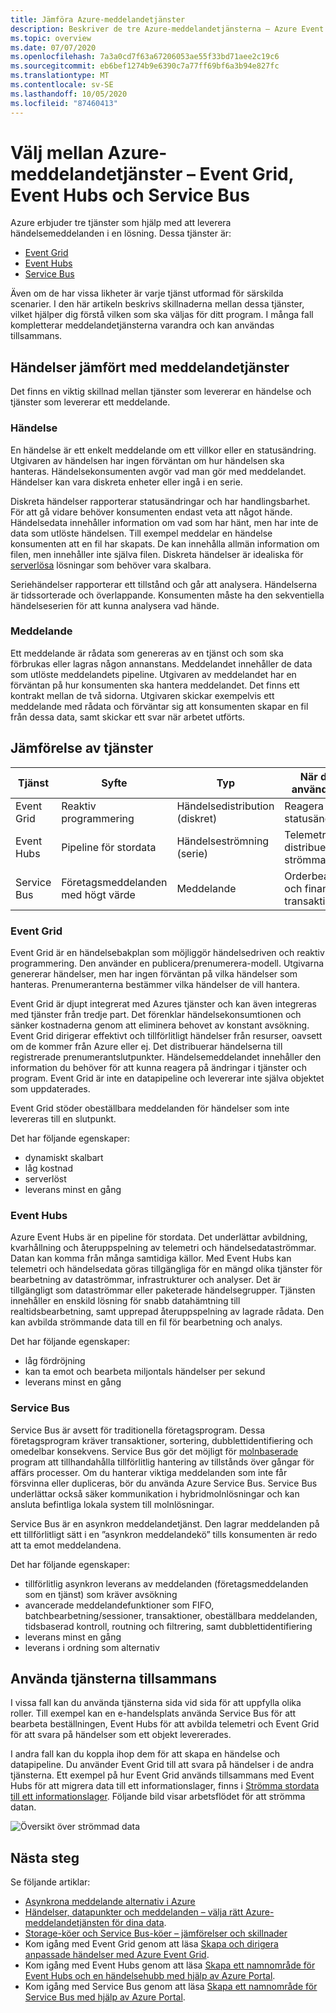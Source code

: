 ```yaml
---
title: Jämföra Azure-meddelandetjänster
description: Beskriver de tre Azure-meddelandetjänsterna – Azure Event Grid, Event Hubs och Service Bus. Rekommenderar vilken tjänst som ska användas för olika scenarier.
ms.topic: overview
ms.date: 07/07/2020
ms.openlocfilehash: 7a3a0cd7f63a67206053ae55f33bd71aee2c19c6
ms.sourcegitcommit: eb6bef1274b9e6390c7a77ff69bf6a3b94e827fc
ms.translationtype: MT
ms.contentlocale: sv-SE
ms.lasthandoff: 10/05/2020
ms.locfileid: "87460413"
---
```

# <a name="choose-between-azure-messaging-services---event-grid-event-hubs-and-service-bus"></a>Välj mellan Azure-meddelandetjänster – Event Grid, Event Hubs och Service Bus

Azure erbjuder tre tjänster som hjälp med att leverera händelsemeddelanden i en lösning. Dessa tjänster är:

* [Event Grid](./index.yml)
* [Event Hubs](../event-hubs/index.yml)
* [Service Bus](../service-bus-messaging/index.yml)

Även om de har vissa likheter är varje tjänst utformad för särskilda scenarier. I den här artikeln beskrivs skillnaderna mellan dessa tjänster, vilket hjälper dig förstå vilken som ska väljas för ditt program. I många fall kompletterar meddelandetjänsterna varandra och kan användas tillsammans.

## <a name="event-vs-message-services"></a>Händelser jämfört med meddelandetjänster

Det finns en viktig skillnad mellan tjänster som levererar en händelse och tjänster som levererar ett meddelande.

### <a name="event"></a>Händelse

En händelse är ett enkelt meddelande om ett villkor eller en statusändring. Utgivaren av händelsen har ingen förväntan om hur händelsen ska hanteras. Händelsekonsumenten avgör vad man gör med meddelandet. Händelser kan vara diskreta enheter eller ingå i en serie.

Diskreta händelser rapporterar statusändringar och har handlingsbarhet. För att gå vidare behöver konsumenten endast veta att något hände. Händelsedata innehåller information om vad som har hänt, men har inte de data som utlöste händelsen. Till exempel meddelar en händelse konsumenten att en fil har skapats. De kan innehålla allmän information om filen, men innehåller inte själva filen. Diskreta händelser är idealiska för [serverlösa](https://azure.com/serverless) lösningar som behöver vara skalbara.

Seriehändelser rapporterar ett tillstånd och går att analysera. Händelserna är tidssorterade och överlappande. Konsumenten måste ha den sekventiella händelseserien för att kunna analysera vad hände.

### <a name="message"></a>Meddelande

Ett meddelande är rådata som genereras av en tjänst och som ska förbrukas eller lagras någon annanstans. Meddelandet innehåller de data som utlöste meddelandets pipeline. Utgivaren av meddelandet har en förväntan på hur konsumenten ska hantera meddelandet. Det finns ett kontrakt mellan de två sidorna. Utgivaren skickar exempelvis ett meddelande med rådata och förväntar sig att konsumenten skapar en fil från dessa data, samt skickar ett svar när arbetet utförts.

## <a name="comparison-of-services"></a>Jämförelse av tjänster

| Tjänst | Syfte | Typ | När du ska använda detta |
| ------- | ------- | ---- | ----------- |
| Event Grid | Reaktiv programmering | Händelsedistribution (diskret) | Reagera på statusändringar |
| Event Hubs | Pipeline för stordata | Händelseströmning (serie) | Telemetri och distribuerade strömmande data |
| Service Bus | Företagsmeddelanden med högt värde | Meddelande | Orderbearbetning och finansiella transaktioner |

### <a name="event-grid"></a>Event Grid

Event Grid är en händelsebakplan som möjliggör händelsedriven och reaktiv programmering. Den använder en publicera/prenumerera-modell. Utgivarna genererar händelser, men har ingen förväntan på vilka händelser som hanteras. Prenumeranterna bestämmer vilka händelser de vill hantera.

Event Grid är djupt integrerat med Azures tjänster och kan även integreras med tjänster från tredje part. Det förenklar händelsekonsumtionen och sänker kostnaderna genom att eliminera behovet av konstant avsökning. Event Grid dirigerar effektivt och tillförlitligt händelser från resurser, oavsett om de kommer från Azure eller ej. Det distribuerar händelserna till registrerade prenumerantslutpunkter. Händelsemeddelandet innehåller den information du behöver för att kunna reagera på ändringar i tjänster och program. Event Grid är inte en datapipeline och levererar inte själva objektet som uppdaterades.

Event Grid stöder obeställbara meddelanden för händelser som inte levereras till en slutpunkt.

Det har följande egenskaper:

* dynamiskt skalbart
* låg kostnad
* serverlöst
* leverans minst en gång

### <a name="event-hubs"></a>Event Hubs

Azure Event Hubs är en pipeline för stordata. Det underlättar avbildning, kvarhållning och återuppspelning av telemetri och händelsedataströmmar. Datan kan komma från många samtidiga källor. Med Event Hubs kan telemetri och händelsedata göras tillgängliga för en mängd olika tjänster för bearbetning av dataströmmar, infrastrukturer och analyser. Det är tillgängligt som dataströmmar eller paketerade händelsegrupper. Tjänsten innehåller en enskild lösning för snabb datahämtning till realtidsbearbetning, samt upprepad återuppspelning av lagrade rådata. Den kan avbilda strömmande data till en fil för bearbetning och analys.

Det har följande egenskaper:

* låg fördröjning
* kan ta emot och bearbeta miljontals händelser per sekund
* leverans minst en gång

### <a name="service-bus"></a>Service Bus

Service Bus är avsett för traditionella företagsprogram. Dessa företagsprogram kräver transaktioner, sortering, dubblettidentifiering och omedelbar konsekvens. Service Bus gör det möjligt för [molnbaserade](https://azure.microsoft.com/overview/cloudnative/) program att tillhandahålla tillförlitlig hantering av tillstånds över gångar för affärs processer. Om du hanterar viktiga meddelanden som inte får försvinna eller dupliceras, bör du använda Azure Service Bus. Service Bus underlättar också säker kommunikation i hybridmolnlösningar och kan ansluta befintliga lokala system till molnlösningar.

Service Bus är en asynkron meddelandetjänst. Den lagrar meddelanden på ett tillförlitligt sätt i en ”asynkron meddelandekö” tills konsumenten är redo att ta emot meddelandena.

Det har följande egenskaper:

* tillförlitlig asynkron leverans av meddelanden (företagsmeddelanden som en tjänst) som kräver avsökning
* avancerade meddelandefunktioner som FIFO, batchbearbetning/sessioner, transaktioner, obeställbara meddelanden, tidsbaserad kontroll, routning och filtrering, samt dubblettidentifiering
* leverans minst en gång
* leverans i ordning som alternativ

## <a name="use-the-services-together"></a>Använda tjänsterna tillsammans

I vissa fall kan du använda tjänsterna sida vid sida för att uppfylla olika roller. Till exempel kan en e-handelsplats använda Service Bus för att bearbeta beställningen, Event Hubs för att avbilda telemetri och Event Grid för att svara på händelser som ett objekt levererades.

I andra fall kan du koppla ihop dem för att skapa en händelse och datapipeline. Du använder Event Grid till att svara på händelser i de andra tjänsterna. Ett exempel på hur Event Grid används tillsammans med Event Hubs för att migrera data till ett informationslager, finns i [Strömma stordata till ett informationslager](event-grid-event-hubs-integration.md). Följande bild visar arbetsflödet för att strömma datan.

![Översikt över strömmad data](./media/compare-messaging-services/overview.png)

## <a name="next-steps"></a>Nästa steg
Se följande artiklar: 
- [Asynkrona meddelande alternativ i Azure](/azure/architecture/guide/technology-choices/messaging)
- [Händelser, datapunkter och meddelanden – välja rätt Azure-meddelandetjänsten för dina data](https://azure.microsoft.com/blog/events-data-points-and-messages-choosing-the-right-azure-messaging-service-for-your-data/).
- [Storage-köer och Service Bus-köer – jämförelser och skillnader](../service-bus-messaging/service-bus-azure-and-service-bus-queues-compared-contrasted.md)
- Kom igång med Event Grid genom att läsa [Skapa och dirigera anpassade händelser med Azure Event Grid](custom-event-quickstart.md).
- Kom igång med Event Hubs genom att läsa [Skapa ett namnområde för Event Hubs och en händelsehubb med hjälp av Azure Portal](../event-hubs/event-hubs-create.md).
- Kom igång med Service Bus genom att läsa [Skapa ett namnområde för Service Bus med hjälp av Azure Portal](../service-bus-messaging/service-bus-create-namespace-portal.md).

